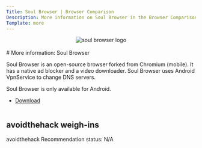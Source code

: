 ```yaml
---
Title: Soul Browser | Browser Comparison
Description: More information on Soul Browser in the Browser Comparison Tool
Template: more
---
```


<center><img src="%assets_url%/logos/soulbrowser.png" alt="soul browser logo" class="browser-img"></center>

<br>
<div class="column" markdown="1">
# More information: Soul Browser

Soul Browser is an open-source browser forked from Chromium (mobile). It has a native ad blocker and a video downloader. Soul Browser uses Android VpnService to change DNS servers.

Soul Browser is only available for Android. 

* [Download](https://github.com/SoulBrowser/SoulBrowser/issues)

</div>

<div class="column" markdown="1">
<div class="card" markdown="1">

## avoidthehack weigh-ins

avoidthehack Recommendation status: N/A

</div>
</div>
</div>
